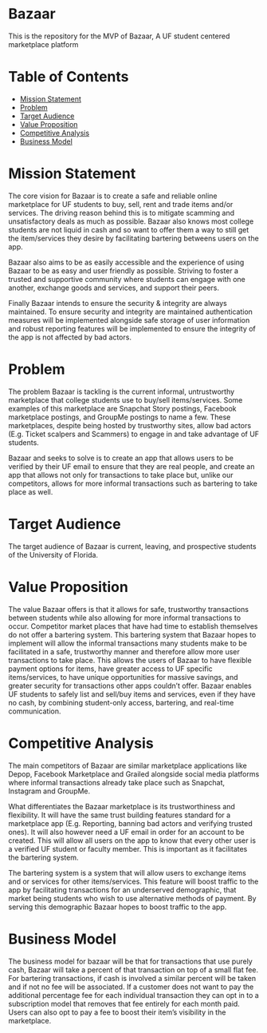 # Bazaar
This is the repository for the MVP of Bazaar, A UF student centered marketplace platform

# Table of Contents
- [Mission Statement](#mission-Statement)
- [Problem](#problem)
- [Target Audience](#target-audience)
- [Value Proposition](#value-proposition)
- [Competitive Analysis](#competitive-analysis)
- [Business Model](#business-model)

# Mission Statement
The core vision for Bazaar is to create a safe and reliable online marketplace for UF students to buy, sell, rent and trade items and/or services.  The driving reason behind this is to mitigate scamming and unsatisfactory deals as much as possible.  Bazaar also knows most college students are not liquid in cash and so want to offer them a way to still get the item/services they desire by facilitating bartering betweens users on the app.  

Bazaar also aims to be as easily accessible and the experience of using Bazaar to be as easy and user friendly as possible. Striving to foster a trusted and supportive community where students can engage with one another, exchange goods and services, and support their peers. 

Finally Bazaar intends to ensure the security & integrity are always maintained. To ensure security and integrity are maintained authentication measures will be implemented alongside safe storage of user information and robust reporting features will be implemented to ensure the integrity of the app is not affected by bad actors.  

# Problem
The problem Bazaar is tackling is the current informal, untrustworthy marketplace that college students use to buy/sell items/services.  Some examples of this marketplace are Snapchat Story postings, Facebook marketplace postings, and GroupMe postings to name a few.  These marketplaces, despite being hosted by trustworthy sites, allow bad actors (E.g. Ticket scalpers and Scammers) to engage in and take advantage of UF students.  

Bazaar and seeks to solve is to create an app that allows users to be verified by their UF email to ensure that they are real people, and create an app that allows not only for transactions to take place but, unlike our competitors, allows for more informal transactions such as bartering to take place as well.  

# Target Audience
The target audience of Bazaar is current, leaving, and prospective students of the University of Florida.

# Value Proposition
The value Bazaar offers is that it allows for safe, trustworthy transactions between students while also allowing for more informal transactions to occur.  Competitor market places that have had time to establish themselves do not offer a bartering system.  This bartering system that Bazaar hopes to implement will allow the informal transactions many students make to be facilitated in a safe, trustworthy manner and therefore allow more user transactions to take place.  This allows the users of Bazaar to have flexible payment options for items, have greater access to UF specific items/services, to have unique opportunities for massive savings, and greater security for transactions other apps couldn’t offer. Bazaar enables UF students to safely list and sell/buy items and services, even if they have no cash, by combining student-only access, bartering, and real-time communication.

# Competitive Analysis
The main competitors of Bazaar are similar marketplace applications like Depop, Facebook Marketplace and Grailed alongside social media platforms where informal transactions already take place such as Snapchat, Instagram and GroupMe.  

What differentiates the Bazaar marketplace is its trustworthiness and flexibility.  It will have the same trust building features standard for a marketplace app (E.g. Reporting, banning bad actors and verifying trusted ones).  It will also however need a UF email in order for an account to be created.  This will allow all users on the app to know that every other user is a verified UF student or faculty member.  This is important as it facilitates the bartering system.

The bartering system is a system that will allow users to exchange items and or services  for other items/services.  This feature will boost traffic to the app by facilitating transactions for an underserved demographic, that market being students who wish to use alternative methods of payment.  By serving this demographic Bazaar hopes to boost traffic to the app.

# Business Model
The business model for bazaar will be that for transactions that use purely cash, Bazaar will take a percent of that transaction on top of a small flat fee.  For bartering transactions, if cash is involved a similar percent will be taken and if not no fee will be associated.  If a customer does not want to pay the additional percentage fee for each individual transaction they can opt in to a subscription model that removes that fee entirely for each month paid. Users can also opt to pay a fee to boost their item’s visibility in the marketplace.

